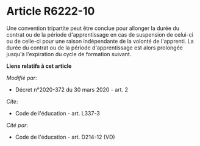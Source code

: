 # Article R6222-10

Une convention tripartite peut être conclue pour allonger la durée du contrat ou de la période d'apprentissage en cas de
suspension de celui-ci ou de celle-ci pour une raison indépendante de la volonté de l'apprenti. La durée du contrat ou de la
période d'apprentissage est alors prolongée jusqu'à l'expiration du cycle de formation suivant.

**Liens relatifs à cet article**

_Modifié par_:

  - Décret n°2020-372 du 30 mars 2020 - art. 2

_Cite_:

  - Code de l'éducation - art. L337-3

_Cité par_:

  - Code de l'éducation - art. D214-12 (VD)
